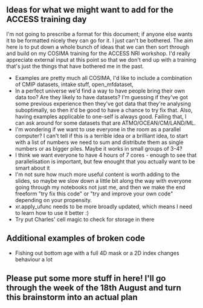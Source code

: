 ## Ideas for what we might want to add for the ACCESS training day

I'm not going to prescribe a format for this document; if anyone else wants it to be formatted nicely they can go for it. I just can't be bothered.
The aim here is to put down a whole bunch of ideas that we can then sort through and build on my COSIMA training for the ACCESS NRI workshop. 
I'd really appreciate external input at this point so that we don't end up with a training that's just the things that have bothered me in the past.

* Examples are pretty much all COSIMA, I'd like to include a combination of CMIP datasets, intake stuff, open_mfdataset,
* In a perfect universe we'd find a way to have people bring their own data too? Are they likely to have datasets? 
I'm guessing if they've got some previous experience then they've got data that they're analysing suboptimally, so then it'd be good to have a 
chance to try fix that. Also, having examples applicable to one-self is always good. Failing that, I can ask around for some datasets that are ATMO/OCEAN/CM/LAND/ML.
* I'm wondering if we want to use everyone in the room as a parallel computer? I can't tell if this is a terrible idea or a brilliant idea, to start with a list of numbers we need
  to sum and distribute them as single numbers or as bigger piles. Maybe it works in small groups of 3-4?
* I think we want everyone to have 4 hours of 7 cores - enough to see that parallelisation is important, but few enought that you actually want to be smart about it
* I'm not sure how much more useful content is worth adding to the slides, so maybe we slow down a little bit along the way with everyone going through my notebooks not just me, 
and then we make the end freeform "try fix this code" or "try and improve your own code" depending on your propensity.
* xr.apply_ufunc needs to be more broadly updated, which means I need to learn how to use it better :)
* Try put Charles' cell magic to check for storage in there



## Additional examples of broken code
* Fishing out bottom age with a full 4D mask or a 2D index changes behaviour a lot


## Please put some more stuff in here! I'll go through the week of the 18th August and turn this brainstorm into an actual plan
